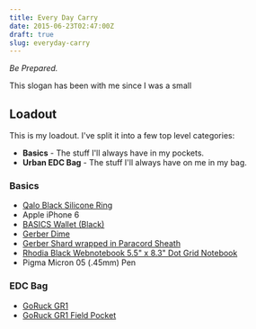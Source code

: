 ```yaml
---
title: Every Day Carry
date: 2015-06-23T02:47:00Z
draft: true
slug: everyday-carry
---
```


*Be Prepared.*

This slogan has been with me since I was a small 

## Loadout

This is my loadout. I've split it into a few top level categories:

- **Basics** - The stuff I'll always have in my pockets.
- **Urban EDC Bag** - The stuff I'll always have on me in my bag.

### Basics

- [Qalo Black Silicone Ring](http://qalo.com/collections/rings/products/mens-quality-ring)
- Apple iPhone 6
- [BASICS Wallet (Black)](http://www.basicsproducts.com/pages/wallet)
- [Gerber Dime](200~http://www.amazon.com/Gerber-31-001134-Dime-Micro-Tool/dp/B007BKL6G4)
- [Gerber Shard wrapped in Paracord Sheath](http://www.amazon.com/gp/product/B002ZK45IQ?keywords=gerber%20shard&qid=1456123137&ref_=sr_1_1&sr=8-1)
- [Rhodia Black Webnotebook 5.5" x 8.3" Dot Grid Notebook](http://www.amazon.com/gp/product/B006CQSRDS?psc=1&redirect=true&ref_=oh_aui_detailpage_o07_s00)
- Pigma Micron 05 (.45mm) Pen

### EDC Bag

- [GoRuck GR1](http://www.goruck.com/gr1-black-/p/GEAR-000574)
- [GoRuck GR1 Field Pocket](http://www.goruck.com/gr1-field-pocket-black-/p/GEAR-000067)
